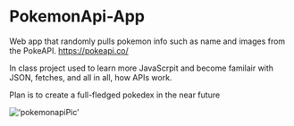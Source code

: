 # PokemonApi-App
Web app that randomly pulls pokemon info such as name and images from the PokeAPI. https://pokeapi.co/


In class project used to learn more JavaScrpit and become familair with JSON, fetches, and all in all, how APIs work.

Plan is to create a full-fledged pokedex in the near future 





<p align=‘center’>
   <img src=‘./readme_images/pokemonapi.png’ alt=‘pokemonapiPic’></img>
</p>
